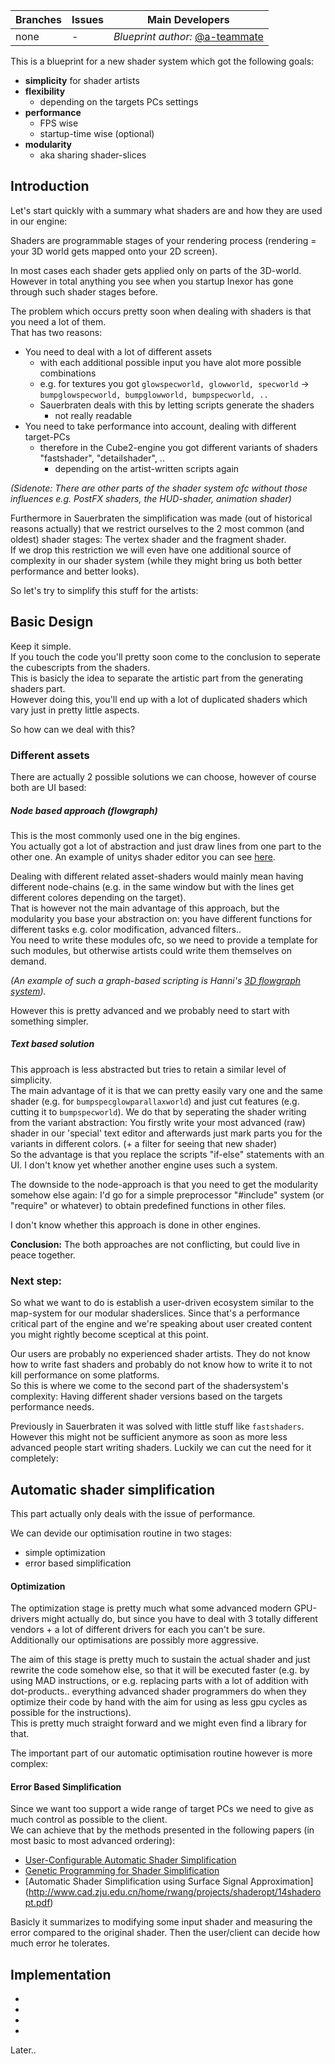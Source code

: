 Branches | Issues | Main Developers
-------- | ------ | --- 
none | - | _Blueprint author:_ [@a-teammate](/a-teammate)

This is a blueprint for a new shader system which got the following goals:

* **simplicity** for shader artists
* **flexibility**
  * depending on the targets PCs settings
* **performance**
  * FPS wise
  * startup-time wise (optional)
* **modularity**
  * aka sharing shader-slices

## Introduction
Let's start quickly with a summary what shaders are and how they are used in our engine:

Shaders are programmable stages of your rendering process (rendering = your 3D world gets mapped onto your 2D screen). 

In most cases each shader gets applied only on parts of the 3D-world.
However in total anything you see when you startup Inexor has gone through such shader stages before.

The problem which occurs pretty soon when dealing with shaders is that you need a lot of them.  
That has two reasons:  
* You need to deal with a lot of different assets
  * with each additional possible input you have alot more possible combinations
  * e.g. for textures you got `glowspecworld, glowworld, specworld` -> `bumpglowspecworld, bumpglowworld, bumpspecworld, ..`
  * Sauerbraten deals with this by letting scripts generate the shaders
    * not really readable
* You need to take performance into account, dealing with different target-PCs
  * therefore in the Cube2-engine you got different variants of shaders "fastshader", "detailshader", ..
    * depending on the artist-written scripts again

_(Sidenote: There are other parts of the shader system ofc without those influences e.g. PostFX shaders, the HUD-shader, animation shader)_

Furthermore in Sauerbraten the simplification was made (out of historical reasons actually) that we restrict ourselves to the 2 most common (and oldest) shader stages:  The vertex shader and the fragment shader.  
If we drop this restriction we will even have one additional source of complexity in our shader system (while they might bring us both better performance and better looks).

So let's try to simplify this stuff for the artists:

## Basic Design

Keep it simple.  
If you touch the code you'll pretty soon come to the conclusion to seperate the cubescripts from the shaders.  
This is basicly the idea to separate the artistic part from the generating shaders part.  
However doing this, you'll end up with a lot of duplicated shaders which vary just in pretty little aspects.

So how can we deal with this?

### Different assets

There are actually 2 possible solutions we can choose, however of course both are UI based:

##### Node based approach (flowgraph)

This is the most commonly used one in the big engines.  
You actually got a lot of abstraction and just draw lines from one part to the other one.
An example of unitys shader editor you can see [here](https://d2ujflorbtfzji.cloudfront.net/package-screenshot/EC59CDDA-5417-11E0-9CB0-67250A232548.png).

Dealing with different related asset-shaders would mainly mean having different node-chains (e.g. in the same window but with the lines get different colores depending on the target).  
That is however not the main advantage of this approach, but the modularity you base your abstraction on: you have different functions for different tasks e.g. color modification, advanced filters..  
You need to write these modules ofc, so we need to provide a template for such modules, but otherwise artists could write them themselves on demand.  

_(An example of such a graph-based scripting is Hanni's [3D flowgraph system](https://github.com/inexor-game/code/wiki/3-Dimensional-Visual-Scripting-Environment-(3DVS)))._  

However this is pretty advanced and we probably need to start with something simpler.

##### Text based solution

This approach is less abstracted but tries to retain a similar level of simplicity.  
The main advantage of it is that we can pretty easily vary one and the same shader (e.g. for `bumpspecglowparallaxworld`) and just cut features (e.g. cutting it to `bumpspecworld`).
We do that by seperating the shader writing from the variant abstraction: You firstly write your most advanced (raw) shader in our 'special' text editor and afterwards just mark parts you for the variants in different colors.
(+ a filter for seeing that new shader)  
So the advantage is that you replace the scripts "if-else" statements with an UI.
I don't know yet whether another engine uses such a system.

The downside to the node-approach is that you need to get the modularity somehow else again:
I'd go for a simple preprocessor "#include" system (or "require" or whatever) to obtain predefined functions in other files.

I don't know whether this approach is done in other engines.

**Conclusion:** The both approaches are not conflicting, but could live in peace together. 



### Next step:

So what we want to do is establish a user-driven ecosystem similar to the map-system for our modular shaderslices.
Since that's a performance critical part of the engine and we're speaking about user created content you might rightly become sceptical at this point.

Our users are probably no experienced shader artists. They do not know how to write fast shaders and probably do not know how to write it to not kill performance on some platforms.  
So this is where we come to the second part of the shadersystem's complexity: Having different shader versions based on the targets performance needs.

Previously in Sauerbraten it was solved with little stuff like `fastshaders`.  
However this might not be sufficient anymore as soon as more less advanced people start writing shaders.
Luckily we can cut the need for it completely:

## Automatic shader simplification

This part actually only deals with the issue of performance.

We can devide our optimisation routine in two stages:
* simple optimization
* error based simplification

#### Optimization

The optimization stage is pretty much what some advanced modern GPU-drivers might actually do, but since you have to deal with 3 totally different vendors + a lot of different drivers for each you can't be sure.  
Additionally our optimisations are possibly more aggressive.

The aim of this stage is pretty much to sustain the actual shader and just rewrite the code somehow else, so that it will be executed faster (e.g. by using MAD instructions, or e.g. replacing parts with a lot of addition with dot-products.. everything advanced shader programmers do when they optimize their code by hand with the aim for using as less gpu cycles as possible for the instructions).  
This is pretty much straight forward and we might even find a library for that.

The important part of our automatic optimisation routine however is more complex:

#### Error Based Simplification

Since we want too support a wide range of target PCs we need to give as much control as possible to the client.  
We can achieve that by the methods presented in the following papers (in most basic to most advanced ordering):


* [User-Configurable Automatic Shader Simplification](http://pellacini.di.uniroma1.it/publications/lod05/lod05-paper.pdf)
* [Genetic Programming for Shader Simplification
](https://www.cs.virginia.edu/~weimer/p/sitthiamorn_siga11.pdf)
* [Automatic Shader Simplification using Surface Signal Approximation] (http://www.cad.zju.edu.cn/home/rwang/projects/shaderopt/14shaderopt.pdf)

Basicly it summarizes to modifying some input shader and measuring the error compared to the original shader. Then the user/client can decide how much error he tolerates.

## Implementation

* 
* 
* 
* 
Later..